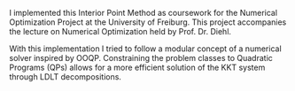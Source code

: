I implemented this Interior Point Method as coursework for the Numerical Optimization Project at the University of Freiburg.
This project accompanies the lecture on Numerical Optimization held by Prof. Dr. Diehl.

With this implementation I tried to follow a modular concept of a numerical solver inspired by OOQP.
Constraining the problem classes to Quadratic Programs (QPs) allows for a more efficient solution of the KKT system through LDLT decompositions.
